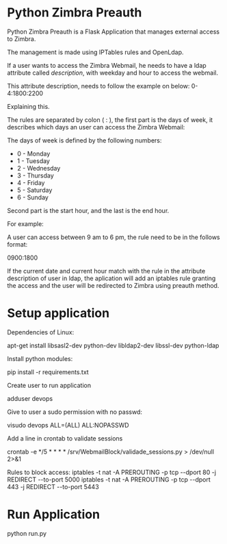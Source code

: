 # Python Zimbra Preauth

Python Zimbra Preauth is a Flask Application that manages external access to Zimbra.

The management is made using IPTables rules and OpenLdap.

If a user wants to access the Zimbra Webmail, he needs to have a ldap attribute called *description*, with weekday and hour to access the webmail.

This attribute description, needs to follow the example on below:
0-4:1800:2200

Explaining this.

The rules are separated by colon ( : ), the first part is the days of week, it describes which days an user can access the Zimbra Webmail:

The days of week is defined by the following numbers:
* 0 - Monday
* 1 - Tuesday
* 2 - Wednesday
* 3 - Thursday
* 4 - Friday
* 5 - Saturday
* 6 - Sunday

Second part is the start hour, and the last is the end hour. 

For example:

A user can access between 9 am to 6 pm, the rule need to be in the follows format:

 0900:1800

If the current date and current hour match with the rule in the attribute description of user in ldap, the aplication will add an iptables rule granting the access and the user will be redirected to Zimbra using preauth method.



# Setup application
Dependencies of Linux:

apt-get install libsasl2-dev python-dev libldap2-dev libssl-dev python-ldap

Install python modules:

pip install -r requirements.txt

Create user to run application

adduser devops

Give to user a sudo permission with no passwd:

visudo 
devops ALL=(ALL) ALL:NOPASSWD

Add a line in crontab to validate sessions

crontab -e
*/5 * * * * /srv/WebmailBlock/validade_sessions.py > /dev/null 2>&1

Rules to block access:
iptables -t nat -A PREROUTING -p tcp --dport 80 -j REDIRECT --to-port 5000
iptables -t nat -A PREROUTING -p tcp --dport 443 -j REDIRECT --to-port 5443

# Run Application

python run.py



 


